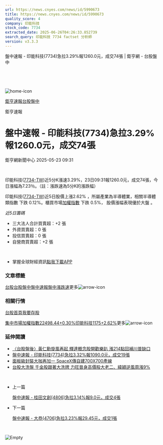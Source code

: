 ```yaml
---
url: https://news.cnyes.com/news/id/5990673
title: https://news.cnyes.com/news/id/5990673
quality_score: 4
company: 印能科技
stock_code: 7734
extracted_date: 2025-06-26T04:26:33.852739
search_query: 印能科技 7734 factset 分析師
version: v3.3.3
---
```


盤中速報 - 印能科技(7734)急拉3.29%報1260.0元，成交74張 | 鉅亨網 - 台股盤中

‌

‌

![home-icon](/assets/icons/breadCrumb/symbol-icon-home.svg)

[鉅亨速報](/news/cat/anue_live)[台股盤中](/news/cat/tw_live)

鉅亨速報

# 盤中速報 - 印能科技(7734)急拉3.29%報1260.0元，成交74張

鉅亨網新聞中心 2025-05-23 09:31

‌

印能科技([7734-TW](https://www.cnyes.com/twstock/7734))近5分K漲速3.29%，23日09:31報1260.0元，成交74張，今日漲幅為7.23％。（註：漲跌速為5分K的漲跌幅）

印能科技([7734-TW](https://www.cnyes.com/twstock/7734))近5日股價上漲2.62% ，所屬產業為半導體業，相關半導體類指數 下跌 0.12%。櫃買市場[加權指數](https://invest.cnyes.com/index/TWS/TSE01) 下跌 0.5%， 股價漲幅表現優於大盤 。

*近5日籌碼*

* 三大法人合計買賣超：+2 張
* 外資買賣超：0 張
* 投信買賣超：0 張
* 自營商買賣超：+2 張

‌

* 掌握全球財經資訊[點我下載APP](http://www.cnyes.com/app/?utm_source=mweb&utm_medium=HamMenuBanner&utm_campaign=fixed&utm_content=entr)

### 文章標籤

[台股](https://news.cnyes.com/tag/台股 "台股")[台股盤中](https://news.cnyes.com/tag/台股盤中 "台股盤中")[盤中速報](https://news.cnyes.com/tag/盤中速報 "盤中速報")[盤中漲跌速](https://news.cnyes.com/tag/盤中漲跌速 "盤中漲跌速")更多![arrow-icon](/assets/icons/arrows/arrow-down.svg)

### 相關行情

[台股首頁](https://www.cnyes.com/twstock)[我要存股](https://supr.link/8OHaU)

[集中市場加權指數22498.44+0.30%](https://invest.cnyes.com/index/TWS/TSE01)[印能科技1175+2.62%](https://www.cnyes.com/twstock/7734)更多![arrow-icon](/assets/icons/arrows/arrow-down.svg)

### 延伸閱讀

* [〈台股盤後〉黃仁勳旋風再起 輝達概念股開歡樂趴 漲214點回補川普缺口](/news/id/5974354)
* [盤中速報 - 印能科技(7734)急拉3.32%報1090.0元，成交19張](/news/id/5966479)
* [面板級封裝大咖再加一 SpaceX傳自建700X700產線](/news/id/5944255)
* [台股大洗盤 千金股跟著大洗牌 力旺晉身高價股大老二、緯穎逆風周漲9%](/news/id/5936710)

‌

* 上一篇

  [盤中速報 - 桂田文創(4806)急拉3.14%報9.0元，成交4張](/news/id/5990955)
* 下一篇

  [盤中速報 - 大恭(4706)急拉3.23%報29.45元，成交1張](/news/id/5989341)

‌

![Empty](/assets/icons/skeleton/empty-image.svg)

‌